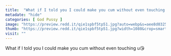 ```yaml
---
title:  "What if I told you I could make you cum without even touching u😘"
metadate: "hide"
categories: [ God Pussy ]
image: "https://preview.redd.it/qie1spbf5tp51.jpg?auto=webp&s=aee8d03252b9ebbc48aa530603bd9e862d3c36fa"
thumb: "https://preview.redd.it/qie1spbf5tp51.jpg?width=1080&crop=smart&auto=webp&s=4d250cfafe2351f7533b9dd12e5afed0b42e73db"
visit: ""
---
```

What if I told you I could make you cum without even touching u😘
